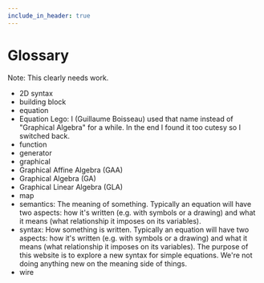 ```yaml
---
include_in_header: true
---
```


# Glossary

Note: This clearly needs work.

- 2D syntax
- building block
- equation
- Equation Lego: I (Guillaume Boisseau) used that name instead of "Graphical Algebra" for a while.
In the end I found it too cutesy so I switched back.
- function
- generator
- graphical
- Graphical Affine Algebra (GAA)
- Graphical Algebra (GA)
- Graphical Linear Algebra (GLA)
- map
- semantics: The meaning of something. Typically an equation will have two aspects: how it's written
(e.g. with symbols or a drawing) and what it means (what relationship it imposes on its variables).
- syntax: How something is written. Typically an equation will have two aspects: how it's written
(e.g. with symbols or a drawing) and what it means (what relationship it imposes on its variables).
The purpose of this website is to explore a new syntax for simple equations.
We're not doing anything new on the meaning side of things.
- wire
